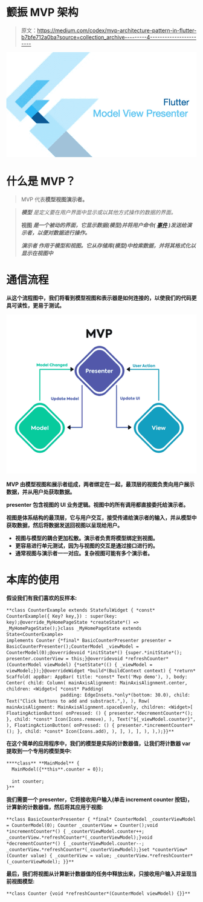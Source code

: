 # 颤振 MVP 架构

> 原文：<https://medium.com/codex/mvp-architecture-pattern-in-flutter-b7bfe712a0ba?source=collection_archive---------4----------------------->

![](img/a627e607e097b9d3a9dec78b794b4812.png)

# 什么是 MVP？

> MVP 代表**模型视图演示者。**

> ***模型** *是定义要在用户界面中显示或以其他方式操作的数据的界面。**
> 
> ****视图** *是一个被动的界面，它显示数据(模型)并将用户命令(* [*事件*](https://en.wikipedia.org/wiki/Event_(computing)) *)发送给演示者，以便对数据进行操作。***
> 
> *****演示者** *作用于模型和视图。它从存储库(模型)中检索数据，并将其格式化以显示在视图中****

# **通信流程**

**从这个流程图中，我们将看到模型视图和表示器是如何连接的，以使我们的代码更具可读性，更易于测试。**

**![](img/10caa58ac92dc15b54812602fbee301b.png)**

****MVP** 由**模型视图**和**展示者**组成，两者绑定在一起，最顶层的视图负责向用户展示数据，并从用户处获取数据。**

**presenter 包含视图的 UI 业务逻辑。视图中的所有调用都直接委托给演示者。**

**视图是体系结构的最顶层，它与用户交互，接受传递给演示者的输入，并从模型中获取数据，然后将数据发送回视图以呈现给用户。**

*   **视图与模型的耦合更加松散。演示者负责将模型绑定到视图。**
*   **更容易进行单元测试，因为与视图的交互是通过接口进行的。**
*   **通常视图与演示者一一对应。复杂视图可能有多个演示者。**

# **本库的使用**

**假设我们有我们喜欢的反样本:**

```
**class CounterExample extends StatefulWidget { *const* CounterExample({ Key? key,}) : super(key: key);@override_MyHomePageState *createState*() => _MyHomePageState();}class _MyHomePageState extends State<CounterExample>
implements Counter {*final* BasicCounterPresenter presenter = BasicCounterPresenter();CounterModel _viewModel = CounterModel(0);@overridevoid *initState*() {super.*initState*(); presenter.counterView = this;}@overridevoid *refreshCounter*(CounterModel viewModel) {*setState*(() { _viewModel = viewModel;});}@overrideWidget *build*(BuildContext context) { *return* Scaffold( appBar: AppBar( title: *const* Text('Mvp demo'), ), body: Center( child: Column( mainAxisAlignment: MainAxisAlignment.center, children: <Widget>[ *const* Padding(
                    padding: EdgeInsets.*only*(bottom: 30.0), child: Text("Click buttons to add and substract.",), ), Row( mainAxisAlignment: MainAxisAlignment.spaceEvenly, children: <Widget>[ FloatingActionButton( onPressed: () { presenter.*decrementCounter*(); }, child: *const* Icon(Icons.remove), ), Text("${_viewModel.counter}", ), FloatingActionButton( onPressed: () { presenter.*incrementCounter*(); }, child: *const* Icon(Icons.add), ), ], ), ], ), ),);}}**
```

**在这个简单的应用程序中，我们的模型是实际的计数器值，让我们将计数器 var 提取到一个专用的模型类中:**

```
****class** **MainModel** {
  MainModel({**this**.counter = 0});

  int counter;
}**
```

**我们需要一个 presenter，它将接收用户输入(单击 increment counter 按钮)，计算新的计数器值，然后将其应用于视图:**

```
**class BasicCounterPresenter { *final* CounterModel _counterViewModel = CounterModel(0); Counter _counterView = Counter();void *incrementCounter*() { _counterViewModel.counter++; _counterView.*refreshCounter*(_counterViewModel);}void *decrementCounter*() { _counterViewModel.counter--; _counterView.*refreshCounter*(_counterViewModel);}set *counterView*(Counter value) { _counterView = value; _counterView.*refreshCounter*(_counterViewModel); }}**
```

**最后，我们将视图从计算新计数器值的任务中释放出来，只接收用户输入并呈现当前视图模型:**

```
**class Counter {void *refreshCounter*(CounterModel viewModel) {}}**
```